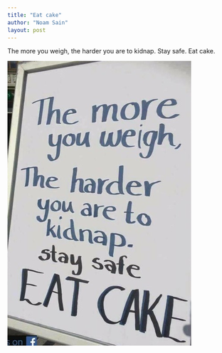 ```yaml
---
title: "Eat cake"
author: "Noam Sain"
layout: post
---
```


The more you weigh, the harder you are to kidnap. Stay safe. Eat cake.

![Stay safe - eat cake](/assets/2022/2022-10-funny16.jpg "Stay safe - eat cake")
